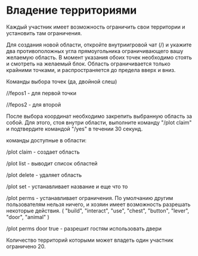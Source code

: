 # Владение территориями



Каждый участник имеет возможность ограничить свои территории и установить там ограничения. 



Для создания новой области, откройте внутриигровой чат (/) и укажите два противоположных угла прямоугольника ограничивающего вашу желаемую область. В момент указания обоих точек необходимо стоять и смотреть на желаемый блок. Область ограничивается только крайними точками, и распространяется до предела вверх и вниз.

Команды выбора точек (да, двойной слеш)

//fepos1 - для первой точки

//fepos2 - для второй

После выбора координат необходимо закрепить выбранную область за собой. Для этого, стоя внутри области, выполните команду "/plot claim" и подтвердите командой "/yes" в течении 30 секунд.



команды доступные в области:

/plot claim - создает область

/plot list - выводит список областей

/plot delete - удаляет область

/plot set - устанавливает название и еще что то

/plot perms - устанавливает ограничения. По умолчанию другим пользователям нельзя ничего, и хозяин имеет возможность разрешать некоторые действия. ( "build", "interact", "use", "chest", "button", "lever", "door", "animal" )

/plot perms door true - разрешит гостям использовать двери





Количество территорий которыми может владеть один участник ограничено 20.